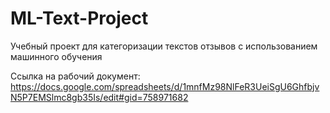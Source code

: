 # ML-Text-Project
Учебный проект для категоризации текстов отзывов с использованием машинного обучения

Ссылка на рабочий документ:
https://docs.google.com/spreadsheets/d/1mnfMz98NlFeR3UeiSgU6GhfbjvN5P7EMSlmc8gb35Is/edit#gid=758971682
